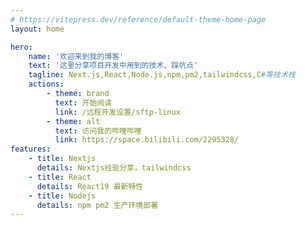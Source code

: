 ```yaml
---
# https://vitepress.dev/reference/default-theme-home-page
layout: home

hero:
    name: '欢迎来到我的博客'
    text: '这里分享项目开发中用到的技术、踩坑点'
    tagline: Next.js,React,Node.js,npm,pm2,tailwindcss,C#等技术栈
    actions:
        - theme: brand
          text: 开始阅读
          link: /远程开发设置/sftp-linux
        - theme: alt
          text: 访问我的哔哩哔哩
          link: https://space.bilibili.com/2295328/
features:
    - title: Nextjs
      details: Nextjs经验分享，tailwindcss
    - title: React
      details: React19 最新特性
    - title: Nodejs
      details: npm pm2 生产环境部署
--- 
```

